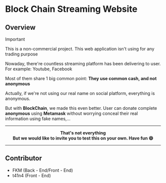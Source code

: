 # Block Chain Streaming Website

## Overview

> [!IMPORTANT]  
> This is a non-commercial project. This web application isn't using for any trading purpose

Nowaday, there're countless streaming platform has been delivering to user. For example: Youtube, Facebook

Most of them share 1 big common point: **They use common cash, and not anonymous**

Actually, if we're not using our real name on social platform, everything is anonymous.

But with **BlockChain**, we made this even better. User can donate complete **anonymous** using **Metamask**
without worrying conceal their real information using fake names,...


<hr>

**<div align="center">That's not everything</div>**
**<div align="center">But we would like to invite you to test this on your own. Have fun :smile:</div>**

<hr>

## Contributor

* FKM (Back - End/Front - End)
* t41n4 (Front - End)

